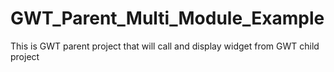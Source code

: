 GWT_Parent_Multi_Module_Example
===============================

This is GWT parent project that will call and display widget from GWT child project